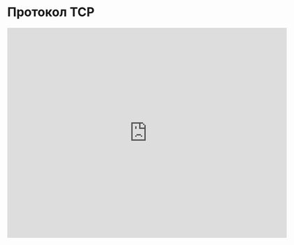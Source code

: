 # Протокол TCP
<iframe width="640" height="480" src="https://www.youtube.com/embed/RRXxTkbvZaQ?list=PLU-TUGRFxOHgDmoiAExzK0M1qM0RaBQ8f" frameborder="0" allowfullscreen></iframe>
